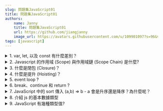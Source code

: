 ```yaml
---
slug: 問題集JavaScript01
title: 問題集JavaScript01
authors:
    name: Janny
    title: 問題集JavaScript01
    url: https://github.com/jiangjanny
    image_url: https://avatars.githubusercontent.com/u/109901097?s=96&v=4
tags: [javascript]
---
```


<details>

<summary>1. var, let, 以及 const 有什麼差別？</summary>

內容

</details>

<details>

<summary>2. Javascript 的作用域 (Scope) 與作用域鏈 (Scope Chain) 是什麼?</summary>

內容

</details>

<details>

<summary>3. 什麼是閉包 (Closure)？</summary>

內容

</details>

<details>

<summary>4. 什麼是提升 (Hoisting)？</summary>

內容

</details>

<details>

<summary>5. event loop ?</summary>

內容

</details>

<details>

<summary>6. break、continue 和 return ?</summary>

-   break 用來終止最內層的迴圈或 switch 語句，當執行到 break 時，迴圈會立即結束，程序將繼續執行 break 後的代碼。continue 則用來跳過當前迴圈的剩餘部分，直接進入下一次迴圈的迭代，這樣可以跳過特定條件下的操作。return 用於結束函數的執行，並將值返回給函數的調用者；如果沒有指定返回值，函數會返回 undefined，這使得函數可以在需要時返回計算結果或直接結束。

</details>

<details>

<summary>7.  JavaScript 中的 sort 傳入 (a,b) => b - a 會是升序還是降序？為什麼呢？</summary>

內容

</details>

<details>

<summary>8. 介紹 js 的基本數據類型</summary>

js 一共五種基本數據類型，分別是 undefined、null、boolean、number、string，還有在 ES6 中新增的 symbol 和 ES10 中新增的 BigInt 類型。
Symbol 代表創建後獨一無二且不可變的數據類型，它的出現我認為主要是為了解決可能出現的全局變量衝突的問題。
BigInt 是一種數字類型的數據，它可以表示任意精度格式的整數，使用 BigInt 可以安全地存儲和操作大整數。即使這個數已經超出了 Number 能夠表示安全整數範疇。

</details>

<details>

<summary>9. JavaScript 有幾種類型值?</summary>

-   栈（Stack）: 原始數據類型 (undefined、null、boolean、Number、String)
-   堆（Heap） : 引用數據類型(對象、數組和函數)

> 兩總類型的區分是 : 存儲類型不同
> 原始數據類型直接存儲在栈 (stack) 中的簡單據段，佔據空間大小，屬於被頻繁使用數據，所以放入栈（Stack）中存儲。
> 引用數據類型存儲在堆（Heap）中的對象，佔據空間大。如果存儲在栈 (stack)中，將會影響程序運行的性能。引用數據類型在栈（Stack）中存儲了指針，該指針向堆中該實體的起始地址。當解釋器尋找引用值時，會首先檢查其在栈（Stack）中的地址，取得地址後從堆中獲得實體。

</details>
